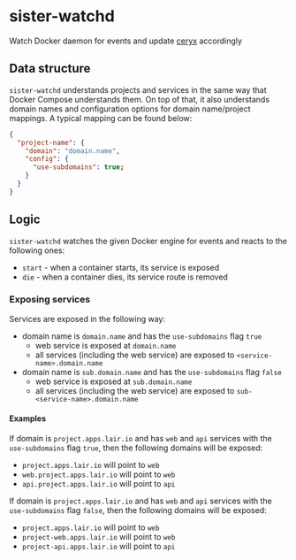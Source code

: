 # sister-watchd
Watch Docker daemon for events and update [ceryx](https://github.com/sourcelair/ceryx) accordingly

## Data structure

`sister-watchd` understands projects and services in the same way that Docker Compose understands them. On top of that, it also understands domain names and configuration options for domain name/project mappings. A typical mapping can be found below:

```json
{
  "project-name": {
    "domain": "domain.name",
    "config": {
      "use-subdomains": true;
    }
  }
}
```

## Logic

`sister-watchd` watches the given Docker engine for events and reacts to the following ones:
* `start` - when a container starts, its service is exposed
* `die` - when a container dies, its service route is removed

### Exposing services

Services are exposed in the following way:
* domain name is `domain.name` and has the `use-subdomains` flag `true`
  * web service is exposed at `domain.name`
  * all services (including the web service) are exposed to `<service-name>.domain.name`
* domain name is `sub.domain.name` and has the `use-subdomains` flag `false`
  * web service is exposed at `sub.domain.name`
  * all services (including the web service) are exposed to `sub-<service-name>.domain.name`

#### Examples

If domain is `project.apps.lair.io` and has `web` and `api` services with the `use-subdomains` flag `true`, then the following domains will be exposed:
* `project.apps.lair.io` will point to `web`
* `web.project.apps.lair.io` will point to `web`
* `api.project.apps.lair.io` will point to `api`

If domain is `project.apps.lair.io` and has `web` and `api` services with the `use-subdomains` flag `false`, then the following domains will be exposed:
* `project.apps.lair.io` will point to `web`
* `project-web.apps.lair.io` will point to `web`
* `project-api.apps.lair.io` will point to `api`
